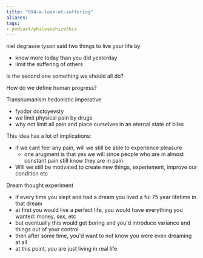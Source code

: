 ```yaml
---
title: "094-a-look-at-suffering"
aliases: 
tags: 
- podcast/philosophizethis
---
```


niel degrasse tyson said two things to live your life by
- know more today than you did yesterday
- limit the suffering of others

Is the second one something we should all do?

How do we define human progress?

Transhumanism hedonistic imperative
- fyodor dostoyevsty
- we limit physical pain by drugs
- why not limit all pain and place ourselves in an eternal state of bliss

This idea has a lot of implications: 
- if we cant feel any pain, will we still be able to experience pleasure
	- one arugment is that yes we will since people who are in almost constant pain still know they are in pain
- Will we still be motivated to create new things, experiement, improve our condition etc


Dream thought experiment
- if every time you slept and had a dream you lived a ful 75 year lifetime in that dream
- at first you would live a perfect life, you would have everything you wanted: money, sex, etc
- but eventually this would get boring and you'd introduce variance and things out of your control
- then after some time, you'd want to not know you were even dreaming at all
- at this point, you are just living in real life
